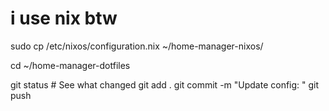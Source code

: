 # i use nix btw


sudo cp /etc/nixos/configuration.nix ~/home-manager-nixos/

cd ~/home-manager-dotfiles

git status            # See what changed
git add .
git commit -m "Update config: <describe what changed>"
git push



